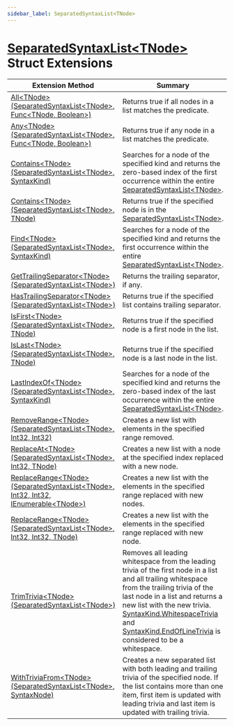 ```yaml
---
sidebar_label: SeparatedSyntaxList<TNode>
---
```


# [SeparatedSyntaxList&lt;TNode&gt;](https://docs.microsoft.com/en-us/dotnet/api/microsoft.codeanalysis.separatedsyntaxlist-1) Struct Extensions

| Extension Method | Summary |
| ---------------- | ------- |
| [All&lt;TNode&gt;(SeparatedSyntaxList&lt;TNode&gt;, Func&lt;TNode, Boolean&gt;)](../../Roslynator/SyntaxExtensions/All/index.md#1104261355) | Returns true if all nodes in a list matches the predicate\. |
| [Any&lt;TNode&gt;(SeparatedSyntaxList&lt;TNode&gt;, Func&lt;TNode, Boolean&gt;)](../../Roslynator/SyntaxExtensions/Any/index.md#3469033055) | Returns true if any node in a list matches the predicate\. |
| [Contains&lt;TNode&gt;(SeparatedSyntaxList&lt;TNode&gt;, SyntaxKind)](../../Roslynator/CSharp/SyntaxExtensions/Contains/index.md#434684779) | Searches for a node of the specified kind and returns the zero\-based index of the first occurrence within the entire [SeparatedSyntaxList&lt;TNode&gt;](https://docs.microsoft.com/en-us/dotnet/api/microsoft.codeanalysis.separatedsyntaxlist-1)\. |
| [Contains&lt;TNode&gt;(SeparatedSyntaxList&lt;TNode&gt;, TNode)](../../Roslynator/SyntaxExtensions/Contains/index.md#1049481281) | Returns true if the specified node is in the [SeparatedSyntaxList&lt;TNode&gt;](https://docs.microsoft.com/en-us/dotnet/api/microsoft.codeanalysis.separatedsyntaxlist-1)\. |
| [Find&lt;TNode&gt;(SeparatedSyntaxList&lt;TNode&gt;, SyntaxKind)](../../Roslynator/CSharp/SyntaxExtensions/Find/index.md#3431504454) | Searches for a node of the specified kind and returns the first occurrence within the entire [SeparatedSyntaxList&lt;TNode&gt;](https://docs.microsoft.com/en-us/dotnet/api/microsoft.codeanalysis.separatedsyntaxlist-1)\. |
| [GetTrailingSeparator&lt;TNode&gt;(SeparatedSyntaxList&lt;TNode&gt;)](../../Roslynator/SyntaxExtensions/GetTrailingSeparator/index.md) | Returns the trailing separator, if any\. |
| [HasTrailingSeparator&lt;TNode&gt;(SeparatedSyntaxList&lt;TNode&gt;)](../../Roslynator/SyntaxExtensions/HasTrailingSeparator/index.md) | Returns true if the specified list contains trailing separator\. |
| [IsFirst&lt;TNode&gt;(SeparatedSyntaxList&lt;TNode&gt;, TNode)](../../Roslynator/SyntaxExtensions/IsFirst/index.md#1292391442) | Returns true if the specified node is a first node in the list\. |
| [IsLast&lt;TNode&gt;(SeparatedSyntaxList&lt;TNode&gt;, TNode)](../../Roslynator/SyntaxExtensions/IsLast/index.md#3058017669) | Returns true if the specified node is a last node in the list\. |
| [LastIndexOf&lt;TNode&gt;(SeparatedSyntaxList&lt;TNode&gt;, SyntaxKind)](../../Roslynator/CSharp/SyntaxExtensions/LastIndexOf/index.md#1073548081) | Searches for a node of the specified kind and returns the zero\-based index of the last occurrence within the entire [SeparatedSyntaxList&lt;TNode&gt;](https://docs.microsoft.com/en-us/dotnet/api/microsoft.codeanalysis.separatedsyntaxlist-1)\. |
| [RemoveRange&lt;TNode&gt;(SeparatedSyntaxList&lt;TNode&gt;, Int32, Int32)](../../Roslynator/CSharp/SyntaxExtensions/RemoveRange/index.md#1305034856) | Creates a new list with elements in the specified range removed\. |
| [ReplaceAt&lt;TNode&gt;(SeparatedSyntaxList&lt;TNode&gt;, Int32, TNode)](../../Roslynator/SyntaxExtensions/ReplaceAt/index.md#3499086875) | Creates a new list with a node at the specified index replaced with a new node\. |
| [ReplaceRange&lt;TNode&gt;(SeparatedSyntaxList&lt;TNode&gt;, Int32, Int32, IEnumerable&lt;TNode&gt;)](../../Roslynator/CSharp/SyntaxExtensions/ReplaceRange/index.md#607003656) | Creates a new list with the elements in the specified range replaced with new nodes\. |
| [ReplaceRange&lt;TNode&gt;(SeparatedSyntaxList&lt;TNode&gt;, Int32, Int32, TNode)](../../Roslynator/CSharp/SyntaxExtensions/ReplaceRange/index.md#2148171151) | Creates a new list with the elements in the specified range replaced with new node\. |
| [TrimTrivia&lt;TNode&gt;(SeparatedSyntaxList&lt;TNode&gt;)](../../Roslynator/CSharp/SyntaxExtensions/TrimTrivia/index.md#1776013108) | Removes all leading whitespace from the leading trivia of the first node in a list and all trailing whitespace from the trailing trivia of the last node in a list and returns a new list with the new trivia\. [SyntaxKind.WhitespaceTrivia](https://docs.microsoft.com/en-us/dotnet/api/microsoft.codeanalysis.csharp.syntaxkind.whitespacetrivia) and [SyntaxKind.EndOfLineTrivia](https://docs.microsoft.com/en-us/dotnet/api/microsoft.codeanalysis.csharp.syntaxkind.endoflinetrivia) is considered to be a whitespace\. |
| [WithTriviaFrom&lt;TNode&gt;(SeparatedSyntaxList&lt;TNode&gt;, SyntaxNode)](../../Roslynator/SyntaxExtensions/WithTriviaFrom/index.md#2087578213) | Creates a new separated list with both leading and trailing trivia of the specified node\. If the list contains more than one item, first item is updated with leading trivia and last item is updated with trailing trivia\. |

